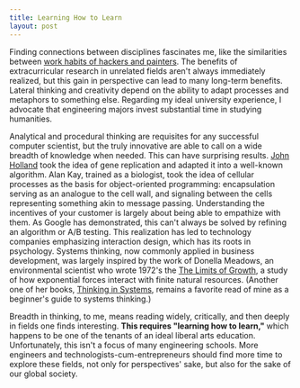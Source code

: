 ```yaml
---
title: Learning How to Learn
layout: post
---
```


Finding connections between disciplines fascinates me, like the similarities between [work habits of hackers and painters](http://www.paulgraham.com/hp.html). The benefits of extracurricular research in unrelated fields aren't always immediately realized, but this gain in perspective can lead to many long-term benefits. Lateral thinking and creativity depend on the ability to adapt processes and metaphors to something else. Regarding my ideal university experience, I advocate that engineering majors invest substantial time in studying humanities.

Analytical and procedural thinking are requisites for any successful computer scientist, but the truly innovative are able to call on a wide breadth of knowledge when needed. This can have surprising results. [John Holland](http://en.wikipedia.org/wiki/John_Henry_Holland) took the idea of gene replication and adapted it into a well-known algorithm. Alan Kay, trained as a biologist, took the idea of cellular processes as the basis for object-oriented programming: encapsulation serving as an analogue to the cell wall, and signaling between the cells representing something akin to message passing. Understanding the incentives of your customer is largely about being able to empathize with them. As Google has demonstrated, this can't always be solved by refining an algorithm or A/B testing. This realization has led to technology companies emphasizing interaction design, which has its roots in  psychology. Systems thinking, now commonly applied in business development, was largely inspired by the work of Donella Meadows, an environmental scientist who wrote 1972's the [The Limits of Growth](http://www.amazon.com/Limits-Growth-30-year-Update/dp/184407143X), a study of how exponential forces interact with finite natural resources. (Another one of her books, [Thinking in Systems](http://www.amazon.com/Thinking-Systems-Donella-H-Meadows/dp/1603580557), remains a favorite read of mine as a beginner's guide to systems thinking.)

Breadth in thinking, to me, means reading widely, critically, and then deeply in fields one finds interesting. **This requires "learning how to learn,"** which happens to be one of the tenants of an ideal liberal arts education. Unfortunately, this isn't a focus of many engineering schools. More engineers and technologists-cum-entrepreneurs should find more time to explore these fields, not only for perspectives' sake, but also for the sake of our global society. 

